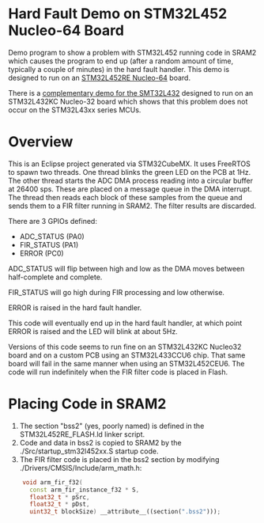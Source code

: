 Hard Fault Demo on STM32L452 Nucleo-64 Board
====

Demo program to show a problem with STM32L452 running code in SRAM2 which
causes the program to end up (after a random amount of time, typically a
couple of minutes) in the hard fault handler. This demo is designed to run
on an [STM32L452RE Nucleo-64](http://www.st.com/en/evaluation-tools/nucleo-l452re.html) board.

There is a [complementary demo for the SMT32L432](https://github.com/mobilinkd/stm32L432kc-nucleo32-demo)
designed to run on an STM32L432KC Nucleo-32 board which shows that this
problem does not occur on the STM32L43xx series MCUs.

Overview
====

This is an Eclipse project generated via STM32CubeMX.  It uses FreeRTOS to 
spawn two threads.  One thread blinks the green LED on the PCB at 1Hz.  The
other thread starts the ADC DMA process reading into a circular buffer at
26400 sps.  These are placed on a message queue in the DMA interrupt.  The
thread then reads each block of these samples from the queue and sends them
to a FIR filter running in SRAM2.  The filter results are discarded.

There are 3 GPIOs defined:

 * ADC_STATUS (PA0)
 * FIR_STATUS (PA1)
 * ERROR (PC0)
 
ADC_STATUS will flip between high and low as the DMA moves between
half-complete and complete.

FIR_STATUS will go high during FIR processing and low otherwise.

ERROR is raised in the hard fault handler.

This code will eventually end up in the hard fault handler, at which point
ERROR is raised and the LED will blink at about 5Hz.

Versions of this code seems to run fine on an STM32L432KC Nucleo32 board and
on a custom PCB using an STM32L433CCU6 chip.  That same board will fail in
the same manner when using an STM32L452CEU6.  The code will run indefinitely
when the FIR filter code is placed in Flash.

Placing Code in SRAM2
====

1. The section "bss2" (yes, poorly named) is defined in the
STM32L452RE_FLASH.ld linker script.
2. Code and data in bss2 is copied to SRAM2 by the
./Src/startup_stm32l452xx.S startup code.
3. The FIR filter code is placed in the bss2 section by modifying
./Drivers/CMSIS/Include/arm_math.h:

```c++
    void arm_fir_f32(
      const arm_fir_instance_f32 * S,
      float32_t * pSrc,
      float32_t * pDst,
      uint32_t blockSize) __attribute__((section(".bss2")));
```
